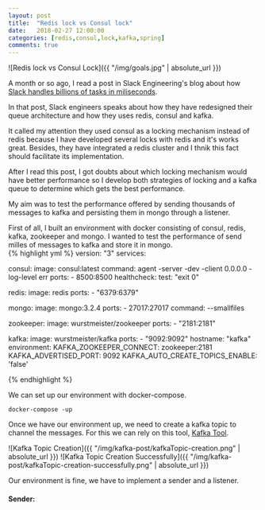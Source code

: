 ```yaml
---
layout: post
title:  "Redis lock vs Consul lock"
date:   2018-02-27 12:00:00
categories: [redis,consul,lock,kafka,spring]
comments: true
---
```


![Redis lock vs Consul Lock]({{ "/img/goals.jpg" | absolute_url }})

A month or so ago, I read a post in Slack Engineering's blog about how [Slack handles billions of tasks in miliseconds](https://slack.engineering/scaling-slacks-job-queue-687222e9d100). 

In that post, Slack engineers speaks about how they have redesigned their queue architecture and how they uses redis, consul and kafka. 

It called my attention they used consul as a locking mechanism instead of redis because I have developed several locks with redis and it's works great. Besides, they have integrated a redis cluster and I thnik this fact should facilitate its implementation.

After I read this post, I got doubts about which locking mechanism would have better performance so I develop both strategies of locking and a kafka queue to determine which gets the best performance.

My aim was to test the performance offered by sending thousands of messages to kafka and persisting them in mongo through a listener.

First of all, I built an environment with docker consisting of consul, redis, kafka, zookeeper and mongo. I wanted to test the performance of send milles of messages to kafka and store it in mongo.  
{% highlight yml %}
version: "3"
services:

  consul:
    image: consul:latest
    command: agent -server -dev -client 0.0.0.0 -log-level err
    ports:
    - 8500:8500
    healthcheck:
      test: "exit 0"
  
  redis:
    image: redis
    ports:
        - "6379:6379"

  mongo:
    image: mongo:3.2.4
    ports:
    - 27017:27017
    command: --smallfiles

  zookeeper:
    image: wurstmeister/zookeeper
    ports:
      - "2181:2181"
      
  kafka:
    image: wurstmeister/kafka
    ports:
      - "9092:9092"
    hostname:
      "kafka"
    environment:
      KAFKA_ZOOKEEPER_CONNECT: zookeeper:2181
      KAFKA_ADVERTISED_PORT: 9092
	  KAFKA_AUTO_CREATE_TOPICS_ENABLE: 'false'

{% endhighlight %}

We can set up our environment with docker-compose.

~~~ shell
docker-compose -up
~~~

Once we have our environment up, we need to create a kafka topic to channel the messages. For this we can rely on this tool, [Kafka Tool](http://www.kafkatool.com/).

![Kafka Topic Creation]({{ "/img/kafka-post/kafkaTopic-creation.png" | absolute_url }})
![Kafka Topic Creation Successfully]({{ "/img/kafka-post/kafkaTopic-creation-successfully.png" | absolute_url }})

Our environment is fine, we have to implement a sender and a listener.

#### Sender:




